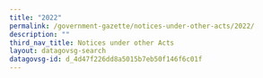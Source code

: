 ```yaml
---
title: "2022"
permalink: /government-gazette/notices-under-other-acts/2022/
description: ""
third_nav_title: Notices under other Acts
layout: datagovsg-search
datagovsg-id: d_4d47f226dd8a5015b7eb50f146f6c01f
---
```

